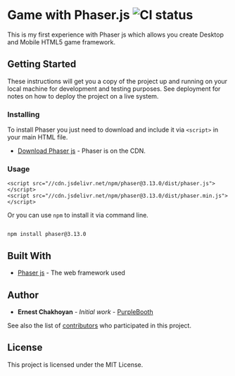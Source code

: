 # Game with Phaser.js ![CI status](https://img.shields.io/badge/ernest-ch-green.svg)


This is my first experience with Phaser js which allows you create Desktop and Mobile HTML5 game framework.

## Getting Started

These instructions will get you a copy of the project up and running on your local machine for development and testing purposes. See deployment for notes on how to deploy the project on a live system.


### Installing

To install Phaser you just need to download and include it via ```<script>``` in your main HTML file.


* [Download Phaser js](https://phaser.io/download/stable) - Phaser is on the CDN.

### Usage

```
<script src="//cdn.jsdelivr.net/npm/phaser@3.13.0/dist/phaser.js"></script>
<script src="//cdn.jsdelivr.net/npm/phaser@3.13.0/dist/phaser.min.js"></script>
```

Or you can use ```npm``` to install it via command line.

```

npm install phaser@3.13.0
```


## Built With

* [Phaser js](https://phaser.io/tutorials/getting-started-phaser3ocs/) - The web framework used



## Author

* **Ernest Chakhoyan** - *Initial work* - [PurpleBooth](https://github.com/PurpleBooth)

See also the list of [contributors](https://github.com/your/project/contributors) who participated in this project.

## License

This project is licensed under the MIT License.

